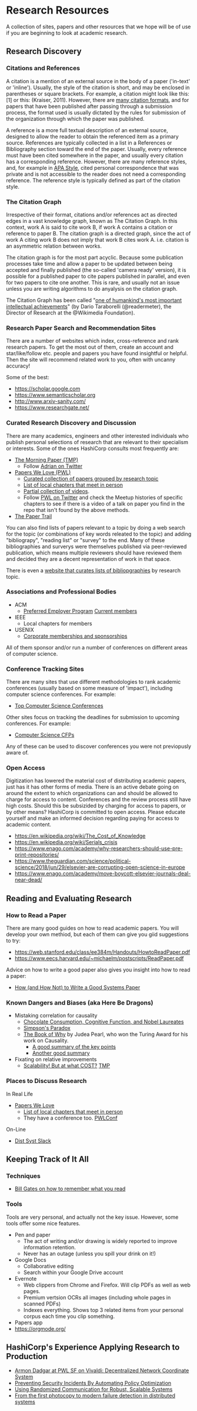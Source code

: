 # Research Resources

A collection of sites, papers and other resources that we hope will be of use if you are beginning to look at academic research.

## Research Discovery

### Citations and References

A citation is a mention of an external source in the body of a paper ('in-text' or 'inline'). Usually, the style of the citation is short, and may be enclosed in parentheses or square brackets. For example, a citation might look like this: [1] or this: (Kraiser, 2011). However, there are [many citation formats](https://connect.ebsco.com/s/article/Where-can-I-find-formatted-examples-of-different-Citation-styles?language=en_US), and for papers that have been published after passing through a submission process, the format used is usually dictated by the rules for submission of the organization through which the paper was published.

A reference is a more full textual description of an external source, designed to allow the reader to obtain the referenced item as a primary source. References are typically collected in a list in a References or Bibliography section toward the end of the paper. Usually, every reference must have been cited somewhere in the paper, and usually every citation has a corresponding reference. However, there are many reference styles, and, for example in [APA Style](https://apastyle.apa.org/), cited personal correspondence that was private and is not accessible to the reader does not need a corresponding reference. The reference style is typically defined as part of the citation style.

### The Citation Graph

Irrespective of their format, citations and/or references act as directed edges in a vast knowledge graph, known as The Citation Graph. In this context, work A is said to cite work B, if work A contains a citation or reference to paper B. The citation graph is a directed graph, since the act of work A citing work B does not imply that work B cites work A. i.e. citation is an asymmetric relation between works. 

The citation graph is for the most part acyclic. Because some publication processes take time and allow a paper to be updated between being accepted and finally published (the so-called 'camera ready' version), it is possible for a published paper to cite papers published in parallel, and even for two papers to cite one another. This is rare, and usually not an issue unless you are writing algorithms to do anyalysis on the citation graph.

The Citation Graph has been called "[one of humankind's most important intellectual achievements](https://boingboing.net/2018/04/14/open-graphs.html)" (by Dario Taraborelli (@readermeter), the Director of Research at the @Wikimedia Foundation).

### Research Paper Search and Recommendation Sites

There are a number of websites which index, cross-reference and rank research papers. To get the most out of them, create an account and star/like/follow etc. people and papers you have found insightful or helpful. Then the site will recommend related work to you, often with uncanny accuracy! 

Some of the best:

* https://scholar.google.com
* https://www.semanticscholar.org
* http://www.arxiv-sanity.com/
* https://www.researchgate.net/

### Curated Research Discovery and Discussion

There are many academics, engineers and other interested individuals who publish personal selections of research that are relevant to their specialism or interests. Some of the ones HashiCorp consults most frequently are:

* [The Morning Paper (TMP)](https://blog.acolyer.org)
  * Follow [Adrian on Twitter](https://twitter.com/adriancolyer)
* [Papers We Love (PWL)](https://paperswelove.org/)
  * [Curated collection of papers grouped by research topic](https://github.com/papers-we-love/papers-we-love)
  * [List of local chapters that meet in person](https://github.com/papers-we-love/papers-we-love/blob/master/README.md)
  * [Partial collection of videos](https://www.youtube.com/user/PapersWeLove). 
  * Follow [PWL on Twitter](https://twitter.com/papers_we_love?lang=en) and check the Meetup histories of specific chapters to see if there is a video of a talk on paper you find in the repo that isn't found by the above methods.
* [The Paper Trail](https://www.the-paper-trail.org/)

You can also find lists of papers relevant to a topic by doing a web search for the topic (or combinations of key words releated to the topic) and adding "bibliograpy", "reading list" or "survey" to the end. Many of these bibliographies and surverys were themselves published via peer-reviewed publication, which means multiple reviewers should have reviewed them and decided they are a decent representation of work in that space.

There is even a [website that curates lists of bibliopgraphies](https://liinwww.ira.uka.de/bibliography/index.html) by research topic.

### Associations and Professional Bodies

* ACM
  * [Preferred Employer Program](https://www.acm.org/membership/preferred-employer) [Current members](https://www.acm.org/membership/preferred-employers-list)
* IEEE
  * Local chapters for members
* USENIX
  * [Corporate memberships and sponsorships](https://www.usenix.org/supporters)

All of them sponsor and/or run a number of conferences on different areas of computer science.

### Conference Tracking Sites

There are many sites that use different methodologies to rank academic conferences (usually based on some measure of 'impact'), including computer science conferences. For example:

* [Top Computer Science Conferences](http://www.guide2research.com/topconf/)

Other sites focus on tracking the deadlines for submission to upcoming conferences. For example:

* [Computer Science CFPs](http://www.wikicfp.com/cfp/call?conference=computer%20science)

Any of these can be used to discover conferences you were not previopusly aware of.

### Open Access

Digitization has lowered the material cost of distributing academic papers, just has it has other forms of media. There is an active debate going on around the extent to which organizations can and should be allowed to charge for access to content. Conferences and the review process still have high costs. Should this be subsizided by charging for access to papers, or by other means? HashiCorp is committed to open access. Please educate yourself and make an informed decision regarding paying for access to academic content.

* https://en.wikipedia.org/wiki/The_Cost_of_Knowledge
* https://en.wikipedia.org/wiki/Serials_crisis
* https://www.enago.com/academy/why-researchers-should-use-pre-print-repositories/
* https://www.theguardian.com/science/political-science/2018/jun/29/elsevier-are-corrupting-open-science-in-europe
* https://www.enago.com/academy/move-boycott-elsevier-journals-deal-near-dead/

## Reading and Evaluating Research

### How to Read a Paper

There are many good guides on how to read academic papers. You will develop your own methiod, but each of them can give you giid suggestions to try:

* https://web.stanford.edu/class/ee384m/Handouts/HowtoReadPaper.pdf
* https://www.eecs.harvard.edu/~michaelm/postscripts/ReadPaper.pdf

Advice on how to write a good paper also gives you insight into how to read a paper:

* [How (and How Not) to Write a Good Systems Paper](http://msrsvc.org/roylevin/How%20(and%20How%20Not)%20to%20Write%20a%20Good%20Systems%20Paper.htm)

### Known Dangers and Biases (aka Here Be Dragons)

* Mistaking correlation for causality
  * [Chocolate Consumption, Cognitive Function,
and Nobel Laureates](http://www.biostat.jhsph.edu/courses/bio621/misc/Chocolate%20consumption%20cognitive%20function%20and%20nobel%20laurates%20(NEJM).pdf)
  * [Simpson's Paradox](https://en.wikipedia.org/wiki/Simpson's_paradox)
  * [The Book of Why](http://bayes.cs.ucla.edu/WHY/) by Judea Pearl, who won the Turing Award for his work on Causality.
    * [A good summary of the key points](https://medium.com/datadriveninvestor/goodbye-correlation-say-hello-to-the-era-of-causal-inference-f238065c156b) 
    * [Another good summary](https://bigthink.com/errors-we-live-by/judea-pearls-the-book-of-why-brings-news-of-a-new-science-of-causes)
* Fixating on relative improvements
  * [Scalability! But at what COST?](https://www.usenix.org/system/files/conference/hotos15/hotos15-paper-mcsherry.pdf) [TMP](https://blog.acolyer.org/2015/06/05/scalability-but-at-what-cost/)

### Places to Discuss Research

In Real Life
* [Papers We Love](https://paperswelove.org/)
  * [List of local chapters that meet in person](https://github.com/papers-we-love/papers-we-love/blob/master/README.md)
  * They have a conference too. [PWLConf](https://pwlconf.org/)

On-Line
* [Dist Syst Slack](https://www.the-paper-trail.org/page/dist-sys-slack/)

## Keeping Track of It All

### Techniques

* [Bill Gates on how to remember what you read](https://www.cnbc.com/2019/03/21/how-bill-gates-remembers-what-he-reads.html)

### Tools

Tools are very personal, and actually not the key issue. However, some tools offer some nice features.

* Pen and paper
  * The act of writing and/or drawing is widely reported to improve information retention.
  * Never has an outage (unless you spill your drink on it!)
* Google Docs
  * Collaborative editing
  * Search within your Google Drive account
* Evernote
  * Web clippers from Chrome and Firefox. Will clip PDFs as well as web pages.
  * Premium vertsion OCRs all images (including whole pages in scanned PDFs)
  * Indexes everything. Shows top 3 related items from your personal corpus each time you clip something.
* Papers app
* https://orgmode.org/

## HashiCorp's Experience Applying Research to Production

* [Armon Dadgar at PWL SF on Vivaldi: Decentralized Network Coordinate System](https://youtu.be/AszPoJjWK9Q?)
* [Preventing Security Incidents By Automating Policy Optimization](https://youtu.be/C7AHGPxkMh0)
* [Using Randomized Communication for Robust, Scalable Systems](https://www.infoq.com/presentations/randomized-communication-hashicorp-consul/)
* [From the first photocopy to modern failure detection in distributed systems](https://youtu.be/4moHicXPXfA)
